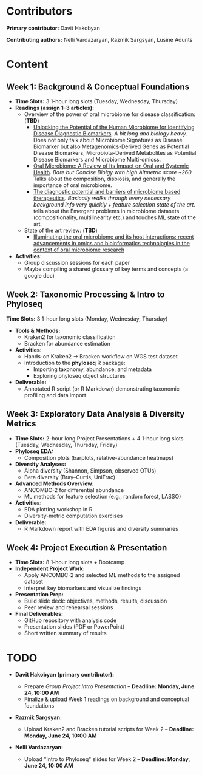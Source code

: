 # Contributors
**Primary contributor:** Davit Hakobyan

**Contributing authors:** Nelli Vardazaryan, Razmik Sargsyan, Lusine Adunts

# Content

## Week 1: Background & Conceptual Foundations
- **Time Slots:** 3 1-hour long slots (Tuesday, Wednesday, Thursday)
- **Readings (assign 1–3 articles):**
  - Overview of the power of oral microbiome for disease classification: (**TBD**)
    - [Unlocking the Potential of the Human Microbiome for Identifying Disease Diagnostic Biomarkers](https://www.mdpi.com/2075-4418/12/7/1742). *A bit long and biology heavy.* Does not only talk about Microbiome Signatures as Disease Biomarker but also Metagenomics-Derived Genes as Potential Disease Biomarkers, Microbiota-Derived Metabolites as Potential Disease Biomarkers and Microbiome Multi-omicss.
    - [Oral Microbiome: A Review of Its Impact on Oral and Systemic Health](https://www.mdpi.com/2076-2607/12/9/1797). *Bare but Concise Biolgy with high Altmetric score ~260.* Talks about the composition, disbiosis, and generally the importance of oral microbiome.
    - [The diagnostic potential and barriers of microbiome based therapeutics](https://www.degruyterbrill.com/document/doi/10.1515/dx-2022-0052/html). *Basically walks through every necessary background info very quickly + feature selection state of the art.* tells about the Emergent problems in microbiome datasets (compositionality, multilinearity etc.) and touches ML state of the art.
  - State of the art review: (**TBD**)
    - [Illuminating the oral microbiome and its host interactions: recent advancements in omics and bioinformatics technologies in the context of oral microbiome research](https://academic.oup.com/femsre/article/47/5/fuad051/7259894)
- **Activities:**  
  - Group discussion sessions for each paper
  - Maybe compiling a shared glossary of key terms and concepts (a google doc)

## Week 2: Taxonomic Processing & Intro to Phyloseq
**Time Slots:** 3 1-hour long slots (Monday, Wednesday, Thursday)
- **Tools & Methods:**  
  - Kraken2 for taxonomic classification  
  - Bracken for abundance estimation  
- **Activities:**
  - Hands-on Kraken2 → Bracken workflow on WGS test dataset  
  - Introduction to the **phyloseq** R package:  
    - Importing taxonomy, abundance, and metadata  
    - Exploring phyloseq object structures  
- **Deliverable:**  
  - Annotated R script (or R Markdown) demonstrating taxonomic profiling and data import  

## Week 3: Exploratory Data Analysis & Diversity Metrics
- **Time Slots:** 2-hour long Project Presentations + 4 1-hour long slots (Tuesday, Wednesday, Thursday, Friday)
- **Phyloseq EDA:**  
  - Composition plots (barplots, relative-abundance heatmaps)  
- **Diversity Analyses:**  
  - Alpha diversity (Shannon, Simpson, observed OTUs)  
  - Beta diversity (Bray–Curtis, UniFrac)  
- **Advanced Methods Overview:**  
  - ANCOMBC-2 for differential abundance  
  - ML methods for feature selection (e.g., random forest, LASSO)  
- **Activities:**  
  - EDA plotting workshop in R  
  - Diversity-metric computation exercises  
- **Deliverable:**  
  - R Markdown report with EDA figures and diversity summaries  

## Week 4: Project Execution & Presentation
- **Time Slots:** 8 1-hour long slots + Bootcamp
- **Independent Project Work:**  
  - Apply ANCOMBC-2 and selected ML methods to the assigned dataset  
  - Interpret key biomarkers and visualize findings  
- **Presentation Prep:**  
  - Build slide deck: objectives, methods, results, discussion  
  - Peer review and rehearsal sessions  
- **Final Deliverables:**  
  - GitHub repository with analysis code  
  - Presentation slides (PDF or PowerPoint)  
  - Short written summary of results  

# TODO
- **Davit Hakobyan (primary contributor):**  
  - Prepare *Group Project Intro Presentation* – **Deadline: Monday, June 24, 10:00 AM**  
  - Finalize & upload Week 1 readings on background and conceptual foundations

- **Razmik Sargsyan:**  
  - Upload Kraken2 and Bracken tutorial scripts for Week 2 – **Deadline: Monday, June 24, 10:00 AM**

- **Nelli Vardazaryan:**  
  - Upload "Intro to Phyloseq" slides for Week 2 – **Deadline: Monday, June 24, 10:00 AM**
